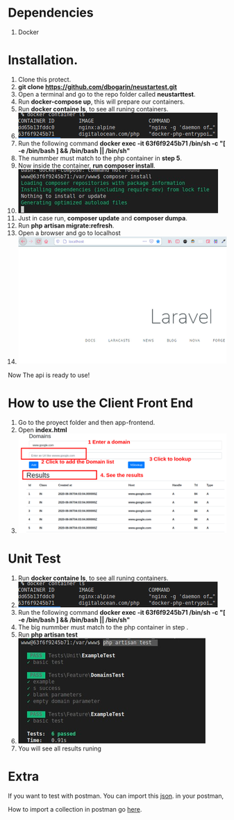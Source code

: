 
# Dependencies 
1. Docker

# Installation.

1. Clone this protect.
1. **git clone https://github.com/dbogarin/neustartest.git**
1. Open a terminal and go to the repo folder called **neustarttest**.
1. Run **docker-compose up**, this will prepare our containers.
1. Run **docker containe ls**, to see all runing containers.
1. ![alt text](/readme/images/dockerls.jpg)
1. Run the following command **docker exec -it 63f6f9245b71  /bin/sh -c "[ -e /bin/bash ] && /bin/bash || /bin/sh"**
1. The nummber must match to the php container in **step 5**.
1. Now inside the container, **run composer install**.
1. ![alt text](/readme/images/composerinstall.jpg)
1. Just in case run, **composer update** and **composer dumpa**.
1. Run **php artisan migrate:refresh**.
1. Open a browser and go to localhost
1. ![alt text](/readme/images/localhost.jpg)

Now The api is ready to use!

# How to use the Client Front End

1. Go to the proyect folder and then app-frontend.
1. Open **index.html**
1. ![alt text](/readme/images/frontend.png)

# Unit Test
1. Run **docker containe ls**, to see all runing containers.
1. ![alt text](/readme/images/dockerls.jpg)
1. Run the following command **docker exec -it 63f6f9245b71  /bin/sh -c "[ -e /bin/bash ] && /bin/bash || /bin/sh"**
1. The big nummber must match to the php container in step .
1. Run **php artisan test**
1. ![alt text](/readme/images/unitest.jpg)
1. You will see all results runing

# Extra

If you want to test with postman. You can import this [json](https://www.postman.com/collections/721d55588fa26332f0c8). in your postman,


How to import a collection in postman go [here](https://kb.datamotion.com/?ht_kb=postman-instructions-for-exporting-and-importing).


